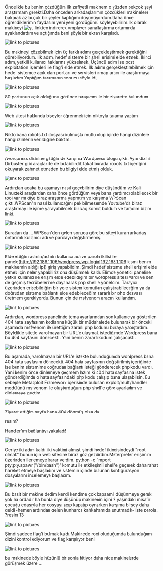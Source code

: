 Öncelikle bu benim çözdüğüm ilk zafiyetli makinem o yüzden pekçok şeyi araştırmam gerekti.Daha önceden arkadaşlarımın 
çözdükleri makinelere bakarak  az buçuk bir şeyler kaptığımı düşünüyordum.Daha önce öğrendiklerimin faydasını yeni yeni
gördüğümü söyleyebilirim.İlk olarak makineyi ![şu linkten](https://www.vulnhub.com/entry/hackfest2016-quaoar,180/)
indirerek vmplayer sanallaştırma ortamında ayaklandırdım ve açtığımda beni şöyle bir ekran karşıladı. 

![link to pictures](https://github.com/ahmetmuhammetkocabiyik/Vulnerable-Machines-Solutions/blob/master/Pictures/1.1.png)

Bu makineyi çözebilmek için üç farklı adımı gerçekleştirmek gerektiğini görebiliyordum.
İlk adım, hedef sisteme bir shell erişimi elde etmek.
İkinci adım, yetkili kullanıcı haklarına yükselmek.
Üçüncü adım ise post exploitation işlemleri ile flag'i elde etmek.
İlk adımı gerçekleştirebilmek için hedef sistemde açık olan portları ve servisleri nmap aracı ile araştırmaya başladım.Yaptığım taramanın sonucu şöyle idi, 

![link to pictures](https://github.com/ahmetmuhammetkocabiyik/Vulnerable-Machines-Solutions/blob/master/Pictures/2.png)

80 portunun açık olduğunu görünce tarayıcım ile bir ziyarette bulundum. 

![link to pictures](https://github.com/ahmetmuhammetkocabiyik/Vulnerable-Machines-Solutions/blob/master/Pictures/3.png)

Web sitesi hakkında bişeyler öğrenmek için niktoyla tarama yaptım 

![link to pictures](https://github.com/ahmetmuhammetkocabiyik/Vulnerable-Machines-Solutions/blob/master/Pictures/4.png)

Nikto bana robots.txt dosyası bulmuştu mutlu olup içinde hangi dizinlere hangi izinlerin verildiğine baktım. 

![link to pictures](https://github.com/ahmetmuhammetkocabiyik/Vulnerable-Machines-Solutions/blob/master/Pictures/5.png)

/wordpress dizinine gittiğimde karşıma Wordpress blogu çıktı. Aynı dizini Dirbuster gibi araçlar ile de bulabilirdik fakat burada robots.txt içeriğini okuyarak zahmet etmeden bu bilgiyi elde etmiş olduk.

![link to pictures](https://github.com/ahmetmuhammetkocabiyik/Vulnerable-Machines-Solutions/blob/master/Pictures/6.png)

Ardından acaba bu aşamayı nasıl geçebilirim diye düşündüm ve Kali Linuxteki araçlardan daha önce gördüğüm veya bana 
yardımcı olabilecek bir tool var mı diye biraz araştırma yapmtım ve karşıma WPScan çıktı.WPScan'ın nasıl kullanıcağını pek
bilmesemde Youtube'da biraz araştırmay ile işime yarayabilecek bir kaç komut buldum ve taradım bizim linki.

![link to pictures](https://github.com/ahmetmuhammetkocabiyik/Vulnerable-Machines-Solutions/blob/master/Pictures/7.2.png)

Buradan da ...
WPScan'den gelen sonuca göre bu siteyi kuran arkadaş öntanımlı kullanıcı adı ve parolayı değiştirmemiş.

![link to pictures](https://github.com/ahmetmuhammetkocabiyik/Vulnerable-Machines-Solutions/blob/master/Pictures/7.png)

Elde ettiğim admin/admin kullanıcı adı ve parola ikilisi ile panele(http://192.186.1.106/wordpress/wp-login[192.168.1.106 kısmı benim makinemin aldığı ip]) giriş yapabildim. Şimdi hedef sisteme shell erişimi elde etmek için neler yapabiliriz onu düşünmek kaldı. Elimde yönetici paneline yetkili kullanıcı ile erişim elde edebildiğim bir wordpress sitesi vardı ve ben de geçmiş tecrübelerime dayanarak php shell e yöneldim. Tarayıcı üzerinden erişebildiğim bir yere sistem komutları çalıştırabileceğim ya da doğrudan sisteme bağlantı elde edebileceğim zararlı bir php dosyası üretmem gerekiyordu. Bunun için de msfvenom aracını kullandım.  

![link to pictures](https://github.com/ahmetmuhammetkocabiyik/Vulnerable-Machines-Solutions/blob/master/Pictures/8.png)

Ardından, wordpress panelinde tema ayarlarından son kullanıcıya gösterilen 404 hata sayfasının kodlarına küçük bir müdahalede bulunarak bir önceki aşamada msfvenom ile ürettiğim zararlı php kodunu buraya yapıştırdım. Böylelikle sitede varolmayan bir URL'e ulaşmak istediğimde Wordpress bana bu 404 sayfasını dönecekti. Yani benim zararlı kodum çalışacaktı.

![link to pictures](https://github.com/ahmetmuhammetkocabiyik/Vulnerable-Machines-Solutions/blob/master/Pictures/9.png)

Bu aşamada, varolmayan bir URL'e istekte bulunduğumda wordpress bana 404 hata sayfasını dönecekti. 404 hata sayfasının değiştirilmiş içeriğinde ise benim sistemime doğrudan bağlantı isteği gönderecek php kodu vardı. Yani benim önce dinlemeye geçmem lazım ki 404 hata sayfasına istek gönderdiğimde o hata sayfasındaki php kodu çalışıp bana ulaşabilsin. Bu sebeple Metasploit Framework içerisinde bulunan exploit/multi/handler modülünü msfvenom ile oluşturduğum php shell'e göre ayarladım ve dinlemeye geçtim. 

![link to pictures](https://github.com/ahmetmuhammetkocabiyik/Vulnerable-Machines-Solutions/blob/master/Pictures/10.1.png)

Ziyaret ettiğim sayfa bana 404 dönmüş olsa da 

resım?


Handler'ım bağlantıyı yakaladı!

![link to pictures](https://github.com/ahmetmuhammetkocabiyik/Vulnerable-Machines-Solutions/blob/master/Pictures/10.png)

Geriye iki adım kaldı.ilki vaktimi almıştı şimdi hedef ikincisindeydi "root olmak" bunun için web sitesine
biraz göz gezdirdim.Meterpreter erişimim üzerinden ilerlemeye karar verdim. python -c 'import pty;pty.spawn("/bin/bash")'  komutu ile etkileşimli shell'e geçerek daha rahat hareket etmeye başladım ve sistemin içinde bulunan konfigürasyon dosyalarını incelemeye başladım.

![link to pictures](https://github.com/ahmetmuhammetkocabiyik/Vulnerable-Machines-Solutions/blob/master/Pictures/12.png)

Bu basit bir makine dedim kendi kendime çok kapsamlı düşünmeye gerek yok ha ordadır ha burda diye düşünüp makinenin içini 2 yaşındaki misafir çocuğu edasıyla
her dosyayı açıp kapatıp oynarken karşıma birşey daha geldi -hemen ardından gelen hunharca kahkahamıda unutmadık- işte parola.
?resim 13

![link to pictures](https://github.com/ahmetmuhammetkocabiyik/Vulnerable-Machines-Solutions/blob/master/Pictures/14.png)

Şimdi sadece flag'i bulmak  kaldı.Makinede root oluduğumda bulunduğum dizini kontrol ediyorum ve flag karşılıyor beni

![link to pictures](https://github.com/ahmetmuhammetkocabiyik/Vulnerable-Machines-Solutions/blob/master/Pictures/16.png)

bu makinede böyle hüzünlü bir sonla bitiyor daha nice makinelerde görüşmek üzere ...


